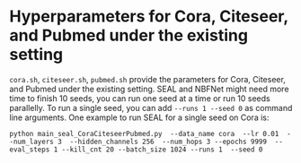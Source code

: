 
# Hyperparameters for Cora, Citeseer, and Pubmed under the existing setting

`cora.sh`, `citeseer.sh`, `pubmed.sh` provide the parameters for  Cora, Citeseer, and Pubmed under the existing setting.  SEAL and NBFNet might need more time to finish 10 seeds, you can run one seed at a time or run 10 seeds parallelly. To run a single seed, you can add `--runs 1 --seed 0` as command line arguments. One example to run SEAL for a single seed on Cora is:
```
python main_seal_CoraCiteseerPubmed.py  --data_name cora  --lr 0.01  --num_layers 3  --hidden_channels 256  --num_hops 3 --epochs 9999  --eval_steps 1 --kill_cnt 20 --batch_size 1024 --runs 1  --seed 0
```